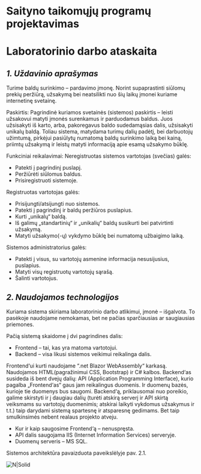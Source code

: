 # Saityno taikomųjų programų projektavimas
# Laboratorinio darbo ataskaita


## _1.	Uždavinio aprašymas_
Turime baldų surinkimo – pardavimo įmonę. Norint supaprastinti siūlomų prekių peržiūrą, užsakymą bei neatsilikti nuo šių laikų įmonei kuriame internetinę svetainę.

Paskirtis:
Pagrindinė kuriamos svetainės (sistemos) paskirtis – leisti užsakovui matyti įmonės surenkamus ir parduodamus baldus. Juos užsisakyti iš karto, arba, pakoregavus baldo sudedamąsias dalis, užsisakyti unikalų baldą.
Toliau sistema, matydama turimų dalių padėtį, bei darbuotojų užimtumą, pirkėjui pasiūlytų numatomą baldų surinkimo laiką bei kainą, priimtų užsakymą ir leistų matyti informaciją apie esamą užsakymo būklę.

Funkciniai reikalavimai:
Neregistruotas sistemos vartotojas (svečias) galės:
-	Patekti į pagrindinį puslapį.
-	Peržiūrėti siūlomus baldus.
-	Prisiregistruoti sistemoje.

Registruotas vartotojas galės:
-	Prisijungti/atsijungti nuo sistemos.
-	Patekti į pagrindinį ir baldų peržiūros puslapius.
-	Kurti „unikalų“ baldą.
-	Iš galimų „standartinių“ ir „unikalių“ baldų susikurti bei patvirtinti užsakymą.
-	Matyti užsakymo(-ų) vykdymo būklę bei numatomą užbaigimo laiką.

Sistemos administratorius galės:
-	Patekti į visus, su vartotojų asmenine informacija nesusijusius, puslapius.
-	Matyti visų registruotų vartotojų sąrašą.
-	Šalinti vartotojus.

## _2.	Naudojamos technologijos_

Kuriama sistema skiriama laboratorinio darbo atlikimui, įmonė – išgalvota. To pasėkoje naudojame nemokamas, bet ne pačias sparčiausias ar saugiausias priemones.

Pačią sistemą skaidome į dvi pagrindines dalis:
-	Frontend – tai, kas yra matoma vartotojui.
-	Backend – visa likusi sistemos veikimui reikalinga dalis.

Frontend‘ui kurti naudojame “.net Blazor WebAssembly“ karkasą. Naudojamos HTML(pagražinimui CSS, Bootstrap) ir C# kalbos.
Backend‘as susideda iš bent dvejų  dalių: API (Application Programming Interface), kurio pagalba „Frontend‘as“ gaus jam reikalingus duomenis. Ir duomenų bazės, kurioje tie duomenys bus saugomi.
Backend‘ą, priklausomai nuo poreikio, galime skirstyti ir į daugiau dalių (turėti atskirą serverį ir API skirtą veiksmams su vartotojų duomenimis; atskirai laikyti vykdomus užsakymus ir t.t.) taip darydami sistemą spartesnę ir atsparesnę gedimams. Bet taip smulkinsimės nebent realaus projekto atveju.
-	Kur ir kaip saugosime Frontend‘ą – nenuspręsta.
-	API dalis saugojama IIS (Internet Information Services) serveryje.
-	Duomenų serveris – MS SQL.

Sistemos architektūra pavaizduota paveikslėlyje pav. 2.1.

![N|Solid](https://drive.google.com/uc?export=view&id=1YAAHpneoCY6VrC6KF0ps1E-b_2FNwhBY)
